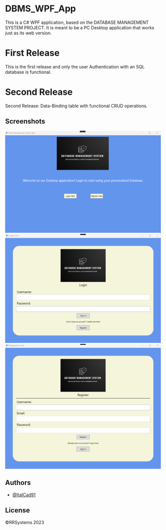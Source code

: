 # DBMS_WPF_App

This is a C# WPF application, based on the DATABASE MANAGEMENT SYSTEM PROJECT. It is meant to be a PC Desktop application that works just as its web version. 

# First Release

This is the first release and only the user Authentication with an SQL database is functional.

# Second Release

Second Release: Data-Binding table with functional CRUD operations.

## Screenshots

![App Screenshot](./WPFTutorial/HomePage.png)
![App Screenshot](./WPFTutorial/LoginForm.png) 
![App Screenshot](./WPFTutorial/Register.png)

## Authors

- [@ItalCad91](https://tinyurl.com/RRsystemPortfolio)

## License

©️RRSystems 2023
